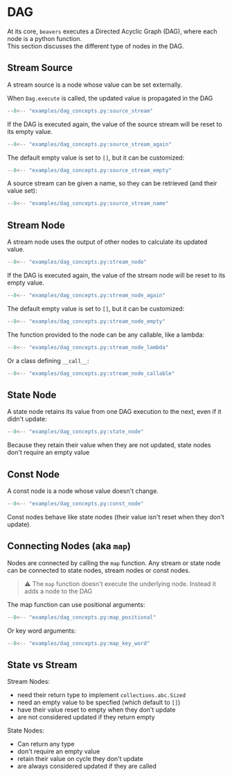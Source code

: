 
# DAG

At its core, `beavers` executes a Directed Acyclic Graph (DAG), where each node is a python function.   
This section discusses the different type of nodes in the DAG.

## Stream Source

A stream source is a node whose value can be set externally.

When `Dag.execute` is called, the updated value is propagated in the DAG

```python
--8<-- "examples/dag_concepts.py:source_stream"
```

If the DAG is executed again, the value of the source stream will be reset to its empty value.

```python
--8<-- "examples/dag_concepts.py:source_stream_again"
```

The default empty value is set to `[]`, but it can be customized:

```python
--8<-- "examples/dag_concepts.py:source_stream_empty"
```

A source stream can be given a name, so they can be retrieved (and their value set):

```python
--8<-- "examples/dag_concepts.py:source_stream_name"
```

## Stream Node

A stream node uses the output of other nodes to calculate its updated value. 

```python
--8<-- "examples/dag_concepts.py:stream_node"
```

If the DAG is executed again, the value of the stream node will be reset to its empty value.

```python
--8<-- "examples/dag_concepts.py:stream_node_again"
```

The default empty value is set to `[]`, but it can be customized:
```python
--8<-- "examples/dag_concepts.py:stream_node_empty"
```

The function provided to the node can be any callable, like a lambda:
```python
--8<-- "examples/dag_concepts.py:stream_node_lambda"
```

Or a class defining `__call__`:
```python
--8<-- "examples/dag_concepts.py:stream_node_callable"
```

## State Node

A state node retains its value from one DAG execution to the next, even if it didn't update:
```python
--8<-- "examples/dag_concepts.py:state_node"
```

Because they retain their value when they are not updated, state nodes don't require an empty value

## Const Node

A const node is a node whose value doesn't change.
```python
--8<-- "examples/dag_concepts.py:const_node"
```

Const nodes behave like state nodes (their value isn't reset when they don't update).

## Connecting Nodes (aka `map`)

Nodes are connected by calling the `map` function. 
Any stream or state node can be connected to state nodes, stream nodes or const nodes.

> :warning: The `map` function doesn't execute the underlying node. 
> Instead it adds a node to the DAG

The map function can use positional arguments:

```python
--8<-- "examples/dag_concepts.py:map_positional"
```
Or key word arguments:

```python
--8<-- "examples/dag_concepts.py:map_key_word"
```

## State vs Stream

Stream Nodes:

- need their return type to implement `collections.abc.Sized`
- need an empty value to be specfied (which default to `[]`)
- have their value reset to empty when they don't update
- are not considered updated if they return empty

State Nodes:

- Can return any type
- don't require an empty value
- retain their value on cycle they don't update
- are always considered updated if they are called
